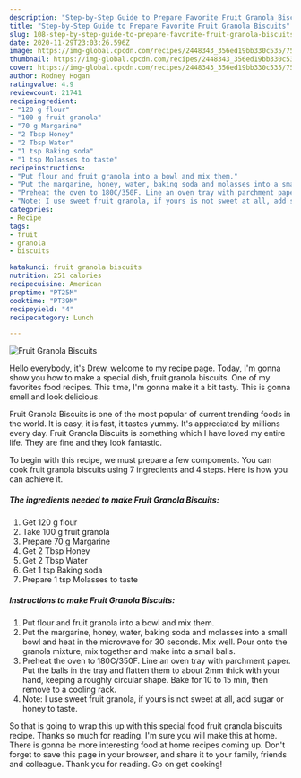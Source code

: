 ```yaml
---
description: "Step-by-Step Guide to Prepare Favorite Fruit Granola Biscuits"
title: "Step-by-Step Guide to Prepare Favorite Fruit Granola Biscuits"
slug: 108-step-by-step-guide-to-prepare-favorite-fruit-granola-biscuits
date: 2020-11-29T23:03:26.596Z
image: https://img-global.cpcdn.com/recipes/2448343_356ed19bb330c535/751x532cq70/fruit-granola-biscuits-recipe-main-photo.jpg
thumbnail: https://img-global.cpcdn.com/recipes/2448343_356ed19bb330c535/751x532cq70/fruit-granola-biscuits-recipe-main-photo.jpg
cover: https://img-global.cpcdn.com/recipes/2448343_356ed19bb330c535/751x532cq70/fruit-granola-biscuits-recipe-main-photo.jpg
author: Rodney Hogan
ratingvalue: 4.9
reviewcount: 21741
recipeingredient:
- "120 g flour"
- "100 g fruit granola"
- "70 g Margarine"
- "2 Tbsp Honey"
- "2 Tbsp Water"
- "1 tsp Baking soda"
- "1 tsp Molasses to taste"
recipeinstructions:
- "Put flour and fruit granola into a bowl and mix them."
- "Put the margarine, honey, water, baking soda and molasses into a small bowl and heat in the microwave for 30 seconds. Mix well. Pour onto the granola mixture, mix together and make into a small balls."
- "Preheat the oven to 180C/350F. Line an oven tray with parchment paper. Put the balls in the tray and flatten them to about 2mm thick with your hand, keeping a roughly circular shape. Bake for 10 to 15 min, then remove to a cooling rack."
- "Note: I use sweet fruit granola, if yours is not sweet at all, add sugar or honey to taste."
categories:
- Recipe
tags:
- fruit
- granola
- biscuits

katakunci: fruit granola biscuits 
nutrition: 251 calories
recipecuisine: American
preptime: "PT25M"
cooktime: "PT39M"
recipeyield: "4"
recipecategory: Lunch

---
```



![Fruit Granola Biscuits](https://img-global.cpcdn.com/recipes/2448343_356ed19bb330c535/751x532cq70/fruit-granola-biscuits-recipe-main-photo.jpg)

Hello everybody, it's Drew, welcome to my recipe page. Today, I'm gonna show you how to make a special dish, fruit granola biscuits. One of my favorites food recipes. This time, I'm gonna make it a bit tasty. This is gonna smell and look delicious.



Fruit Granola Biscuits is one of the most popular of current trending foods in the world. It is easy, it is fast, it tastes yummy. It's appreciated by millions every day. Fruit Granola Biscuits is something which I have loved my entire life. They are fine and they look fantastic.


To begin with this recipe, we must prepare a few components. You can cook fruit granola biscuits using 7 ingredients and 4 steps. Here is how you can achieve it.

<!--inarticleads1-->

##### The ingredients needed to make Fruit Granola Biscuits:

1. Get 120 g flour
1. Take 100 g fruit granola
1. Prepare 70 g Margarine
1. Get 2 Tbsp Honey
1. Get 2 Tbsp Water
1. Get 1 tsp Baking soda
1. Prepare 1 tsp Molasses to taste




<!--inarticleads2-->

##### Instructions to make Fruit Granola Biscuits:

1. Put flour and fruit granola into a bowl and mix them.
1. Put the margarine, honey, water, baking soda and molasses into a small bowl and heat in the microwave for 30 seconds. Mix well. Pour onto the granola mixture, mix together and make into a small balls.
1. Preheat the oven to 180C/350F. Line an oven tray with parchment paper. Put the balls in the tray and flatten them to about 2mm thick with your hand, keeping a roughly circular shape. Bake for 10 to 15 min, then remove to a cooling rack.
1. Note: I use sweet fruit granola, if yours is not sweet at all, add sugar or honey to taste.




So that is going to wrap this up with this special food fruit granola biscuits recipe. Thanks so much for reading. I'm sure you will make this at home. There is gonna be more interesting food at home recipes coming up. Don't forget to save this page in your browser, and share it to your family, friends and colleague. Thank you for reading. Go on get cooking!
